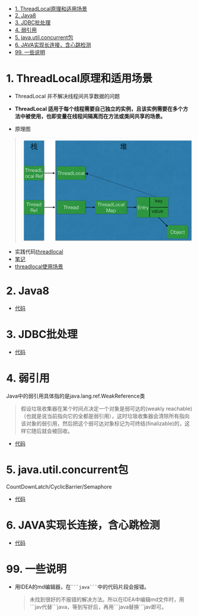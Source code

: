 <!-- TOC -->

- [1. ThreadLocal原理和适用场景](#1-threadlocal原理和适用场景)
- [2. Java8](#2-java8)
- [3. JDBC批处理](#3-jdbc批处理)
- [4. 弱引用](#4-弱引用)
- [5. java.util.concurrent包](#5-javautilconcurrent包)
- [6. JAVA实现长连接，含心跳检测](#6-java实现长连接含心跳检测)
- [99. 一些说明](#99-一些说明)

<!-- /TOC -->
# 1. ThreadLocal原理和适用场景
- ThreadLocal 并不解决线程间共享数据的问题
- **ThreadLocal 适用于每个线程需要自己独立的实例，且该实例需要在多个方法中被使用，也即变量在线程间隔离而在方法或类间共享的场景。**

- 原理图
> ![](imgs/ThreadLocal-Thread.png)
- 实践代码[threadlocal](code/threadlocal)
- [笔记](code/threadlocal/note.md)
- [threadlocal使用场景](code/threadlocal/note.md#5-threadlocal使用场景)

# 2. Java8 
- [代码](code/Java8-lambda)


# 3. JDBC批处理
- [代码](code/jdbc-batch-operate)


# 4. 弱引用
Java中的弱引用具体指的是java.lang.ref.WeakReference<T>类
> 假设垃圾收集器在某个时间点决定一个对象是弱可达的(weakly reachable)（也就是说当前指向它的全都是弱引用），这时垃圾收集器会清除所有指向该对象的弱引用，然后把这个弱可达对象标记为可终结(finalizable)的，这样它随后就会被回收。
- [代码](code/reference)

# 5. java.util.concurrent包
CountDownLatch/CyclicBarrier/Semaphore
- [代码](code/concurrent)

# 6. JAVA实现长连接，含心跳检测
- [代码](code/socket)

# 99. 一些说明
- 用IDEA的md编辑器，在` ```java``` `中的代码片段会报错。
    > 未找到很好的不报错的解决方法。所以在IDEA中编辑md文件时，用\`\`\`jav代替\`\`\`java，等到写好后，再用\`\`\`java替换\`\`\`jav即可。
